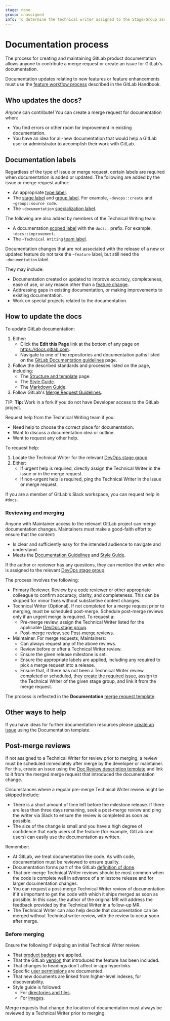 ```yaml
---
stage: none
group: unassigned
info: To determine the technical writer assigned to the Stage/Group associated with this page, see https://about.gitlab.com/handbook/engineering/ux/technical-writing/#designated-technical-writers
---
```


# Documentation process

The process for creating and maintaining GitLab product documentation allows
anyone to contribute a merge request or create an issue for GitLab's
documentation.

Documentation updates relating to new features or feature enhancements must
use the [feature workflow process](https://about.gitlab.com/handbook/engineering/ux/technical-writing/workflow/#for-a-product-change) described in the GitLab Handbook.

## Who updates the docs?

*Anyone* can contribute! You can create a merge request for documentation when:

- You find errors or other room for improvement in existing documentation.
- You have an idea for all-new documentation that would help a GitLab user or administrator to
  accomplish their work with GitLab.

## Documentation labels

Regardless of the type of issue or merge request, certain labels are required when documentation
is added or updated. The following are added by the issue or merge request author:

- An appropriate [type label](../contributing/issue_workflow.md#type-labels).
- The [stage label](../contributing/issue_workflow.md#stage-labels) and
  [group label](../contributing/issue_workflow.md#group-labels). For example, `~devops::create` and
  `~group::source code`.
- The `~documentation` [specialization label](../contributing/issue_workflow.md#specialization-labels).

The following are also added by members of the Technical Writing team:

- A documentation [scoped label](../../user/project/labels.md#scoped-labels) with the
  `docs::` prefix. For example, `~docs::improvement`.
- The `~Technical Writing` [team label](../contributing/issue_workflow.md#team-labels).

Documentation changes that are not associated with the release of a new or updated feature
do not take the `~feature` label, but still need the `~documentation` label.

They may include:

- Documentation created or updated to improve accuracy, completeness, ease of use, or any reason
  other than a [feature change](https://about.gitlab.com/handbook/engineering/ux/technical-writing/workflow/#for-a-product-change).
- Addressing gaps in existing documentation, or making improvements to existing documentation.
- Work on special projects related to the documentation.

## How to update the docs

To update GitLab documentation:

1. Either:
   - Click the **Edit this Page** link at the bottom of any page on <https://docs.gitlab.com>.
   - Navigate to one of the repositories and documentation paths listed on the
     [GitLab Documentation guidelines](index.md) page.
1. Follow the described standards and processes listed on the page, including:
   - The [Structure and template](structure.md) page.
   - The [Style Guide](styleguide/index.md).
   - The [Markdown Guide](https://about.gitlab.com/handbook/markdown-guide/).
1. Follow GitLab's [Merge Request Guidelines](../contributing/merge_request_workflow.md#merge-request-guidelines).

TIP: **Tip:**
Work in a fork if you do not have Developer access to the GitLab project.

Request help from the Technical Writing team if you:

- Need help to choose the correct place for documentation.
- Want to discuss a documentation idea or outline.
- Want to request any other help.

To request help:

1. Locate the Technical Writer for the relevant
   [DevOps stage group](https://about.gitlab.com/handbook/engineering/ux/technical-writing/#assignments).
1. Either:
   - If urgent help is required, directly assign the Technical Writer in the issue or in the merge request.
   - If non-urgent help is required, ping the Technical Writer in the issue or merge request.

If you are a member of GitLab's Slack workspace, you can request help in `#docs`.

### Reviewing and merging

Anyone with Maintainer access to the relevant GitLab project can merge documentation changes.
Maintainers must make a good-faith effort to ensure that the content:

- Is clear and sufficiently easy for the intended audience to navigate and understand.
- Meets the [Documentation Guidelines](index.md) and [Style Guide](styleguide/index.md).

If the author or reviewer has any questions, they can mention the writer who is assigned to the relevant
[DevOps stage group](https://about.gitlab.com/handbook/engineering/ux/technical-writing/#assignments).

The process involves the following:

- Primary Reviewer. Review by a [code reviewer](https://about.gitlab.com/handbook/engineering/projects/)
  or other appropriate colleague to confirm accuracy, clarity, and completeness. This can be skipped
  for minor fixes without substantive content changes.
- Technical Writer (Optional). If not completed for a merge request prior to merging, must be scheduled
  post-merge. Schedule post-merge reviews only if an urgent merge is required. To request a:
  - Pre-merge review, assign the Technical Writer listed for the applicable
    [DevOps stage group](https://about.gitlab.com/handbook/engineering/ux/technical-writing/#assignments).
  - Post-merge review, see [Post-merge reviews](#post-merge-reviews).
- Maintainer. For merge requests, Maintainers:
  - Can always request any of the above reviews.
  - Review before or after a Technical Writer review.
  - Ensure the given release milestone is set.
  - Ensure the appropriate labels are applied, including any required to pick a merge request into
    a release.
  - Ensure that, if there has not been a Technical Writer review completed or scheduled, they
    [create the required issue](https://gitlab.com/gitlab-org/gitlab/-/issues/new?issuable_template=Doc%20Review), assign to the Technical Writer of the given stage group,
    and link it from the merge request.

The process is reflected in the **Documentation**
[merge request template](https://gitlab.com/gitlab-org/gitlab/blob/master/.gitlab/merge_request_templates/Documentation.md).

## Other ways to help

If you have ideas for further documentation resources please
[create an issue](https://gitlab.com/gitlab-org/gitlab/-/issues/new?issuable_template=Documentation)
using the Documentation template.

## Post-merge reviews

If not assigned to a Technical Writer for review prior to merging, a review must be scheduled
immediately after merge by the developer or maintainer. For this,
create an issue using the [Doc Review description template](https://gitlab.com/gitlab-org/gitlab/-/issues/new?issuable_template=Doc%20Review)
and link to it from the merged merge request that introduced the documentation change.

Circumstances where a regular pre-merge Technical Writer review might be skipped include:

- There is a short amount of time left before the milestone release. If there are less than three days
  remaining, seek a post-merge review and ping the writer via Slack to ensure the review is
  completed as soon as possible.
- The size of the change is small and you have a high degree of confidence
  that early users of the feature (for example, GitLab.com users) can easily
  use the documentation as written.

Remember:

- At GitLab, we treat documentation like code. As with code, documentation must be reviewed to
  ensure quality.
- Documentation forms part of the GitLab [definition of done](../contributing/merge_request_workflow.md#definition-of-done).
- That pre-merge Technical Writer reviews should be most common when the code is complete well in
  advance of a milestone release and for larger documentation changes.
- You can request a post-merge Technical Writer review of documentation if it's important to get the
  code with which it ships merged as soon as possible. In this case, the author of the original MR
  will address the feedback provided by the Technical Writer in a follow-up MR.
- The Technical Writer can also help decide that documentation can be merged without Technical
  writer review, with the review to occur soon after merge.

### Before merging

Ensure the following if skipping an initial Technical Writer review:

- That [product badges](styleguide/index.md#product-badges) are applied.
- That the GitLab [version](styleguide/index.md#text-for-documentation-requiring-version-text) that
  introduced the feature has been included.
- That changes to headings don't affect in-app hyperlinks.
- Specific [user permissions](../../user/permissions.md) are documented.
- That new documents are linked from higher-level indexes, for discoverability.
- Style guide is followed:
  - For [directories and files](styleguide/index.md#work-with-directories-and-files).
  - For [images](styleguide/index.md#images).

Merge requests that change the location of documentation must always be reviewed by a Technical
Writer prior to merging.

